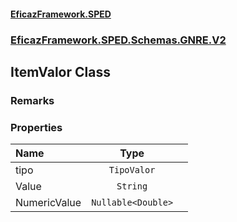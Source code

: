 #### [EficazFramework.SPED](EficazFrameworkSPED.md 'EficazFramework SPED')
### [EficazFramework.SPED.Schemas.GNRE.V2](EficazFramework.SPED.Schemas.GNRE.V2.md 'EficazFramework.SPED.Schemas.GNRE.V2')

## ItemValor Class

### Remarks
### Properties

| Name | Type | |
| :--- | :---: | :--- |
| tipo | `TipoValor` |  |
| Value | `String` |  |
| NumericValue | `Nullable<Double>` |  |
